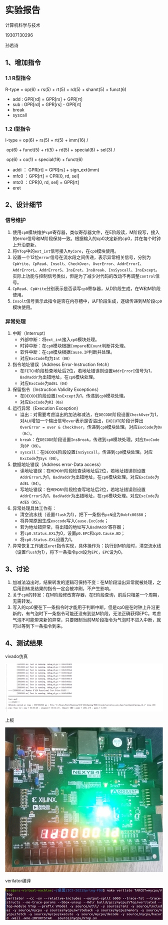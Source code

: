 # 实验报告

计算机科学与技术

19307130296

孙若诗

## 1、增加指令

### 1.1 R型指令

R-type = op(6) + rs(5) + rt(5) + rd(5) + shamt(5) + funct(6)

* add : GPR[rd] = GPR[rs] + GPR[rt]
* sub : GPR[rd] = GPR[rs] - GPR[rt]
* break
* syscall

### 1.2 I型指令

I-type = op(6) + rs(5) + rt(5) + imm(16) /

​			  op(6) + funct(5) + rt(5) + rd(5) + special(8) + sel(3) /

​              op(6) + co(1) + special(19) + funct(6)

* addi ： GPR[rt] = GPR[rs] + sign_ext(imm)
* mfc0 ：GPR[rt] = CPR[0, rd, sel]
* mtc0 ：CPR[0, rd, sel] = GPR[rt]
* eret



## 2、设计细节

### 信号维护

1. 使用`cp0`模块维护`cp0`寄存器，类似寄存器文件，在E阶段读，M阶段写，接入的error信号和M阶段保持一致。根据输入的cp0决定新的cp0，并在每个时钟上升沿更新。
2. 将`VTop`中的`ext_int`信号接入`MyCore`，在`cp0`模块使用。
3. 设置一个12位`error`信号在流水段之间传递，表示异常相关信号，分别为`CpWrite`、`CpRead`、`Insolt`、`CheckOver`、`OverError`、`AddrErrorI`、`AddrErrorL`、`AddrErrorS`、`InsEret`、`InsBreak`、`InsSyscall`、`InsExcept`。实际上功能与控制信号类似，但是为了减少对代码的改动不再调整`control`信号。
4. `CpRead`、`CpWrite`分别表示是否读写`cp0`寄存器，从D阶段生成，在W和M阶段使用。
5. `Insolt`信号表示此指令是否在内存槽中，从F阶段生成，逐级传递到M阶段`cp0`模块使用。

### 异常处理

1. 中断（Interrupt）
   * 外部中断：将`ext_int`接入`cp0`模块处理。
   * 时钟中断：在`cp0`模块根据`Compare`和`Count`判断并处理。
   * 软件中断：在`cp0`模块根据`Cause.IP`判断并处理。
   * 对应`ExcCode`均为`Int（00）`
2. 指令地址错误（Address Error-Instruction fetch）
   * 在`FETCH`阶段检查地址后2位，若地址错误则设置`AddrErrorI`信号为1，`BadVaddr`为出错地址，在`cp0`模块处理。
   * 对应`ExcCode`为`AdEL（04）`
3. 保留指令（Instruction Validity Exceptions）
   * 在`DECODE`阶段设置`InsExcept`为1，传递到`cp0`模块处理。
   * 对应`ExcCode`为`RI（0a）`
4. 运行异常（Execution Exception）
   * 溢出：对需要考虑溢出的加法和减法，在`DECODE`阶段设置`CheckOver`为1，对`ALU`增加一个输出信号`over`表示是否溢出，`EXECUTE`阶段计算出`OverError = over & CheckOver`，传递到`cp0`模块处理。对应`ExcCode`为`Ov（0c）`。
   * `break`：在`DECODE`阶段设置`InsBreak`，传递到`cp0`模块处理。对应`ExcCode`为`BP（09）`。
   * `syscall`：在`DECODE`阶段设置`InsSyscall`，传递到`cp0`模块处理。对应`ExcCode`为`Sys（08）`。
5. 数据地址错误（Address error-Data access）
   * 读地址错误：在`MEMORY`阶段检查读地址后2位，若地址错误则设置`AddrErrorL`为1，`BadVaddr`为出错地址，在`cp0`模块处理。对应`ExcCode`为`AdEL（04）`。
   * 写地址错误：在`MEMORY`阶段检查写地址后2位，若地址错误则设置`AddrErrorS`为1，`BadVaddr`为出错地址，在`cp0`模块处理。对应`ExcCode`为`AdES（05）`。
6. 异常处理具体工作有：
   * 清空流水线（设置`flush`为1），把下一条指令`pcN`设为`0xbfc00380`；
   * 将异常原因生成`exccode`写入`Cause.ExcCode`；
   * 若为地址错异常，将出错的地址写入`BadVAddr`寄存器；
   * 若`cp0.Status.EXL`为0，设置`p0.EPC`和`cp0.Cause.BD`；
   * 将`cp0.Status.EXL`设置为1。
7. 异常恢复工作通过`eret`指令实现，具体操作为：执行到M阶段时，清空流水线（设置`flush`为1），将下一条指令`pcN`设为`EPC`，`EPC`设为0。



## 3、讨论

1. 加减法溢出时，结果转发的逻辑可保持不变：在M阶段溢出异常就被处理，之后用到转发结果的指令一定会被冲刷，不产生影响。
2. 关于`cp0`的转发：在M阶段修改寄存器，在E阶段查询，前后只相差一个周期，无需转发。
3. 写入的cp0要在下一条指令时才能用于判断中断，但是cp0是在时钟上升沿更新的，有气泡时下一条指令可能还没有到达M阶段，无法正确获得EPC。考虑气泡不可能带来新的异常，只要限制当前M阶段指令为气泡时不进入中断，就可以等到下一条指令到来。



## 4、测试结果

vivado仿真

![avator](sim.png)



上板

![avator](board.jpg)



verilator编译

![avator](verilator.png)

